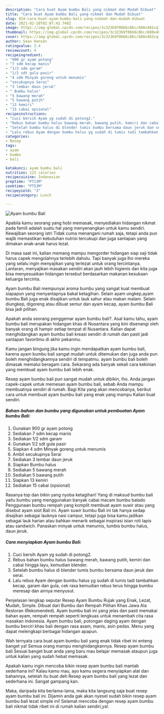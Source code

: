 ```yaml
---
description: "Cara buat Ayam bumbu Bali yang nikmat dan Mudah Dibuat"
title: "Cara buat Ayam bumbu Bali yang nikmat dan Mudah Dibuat"
slug: 924-cara-buat-ayam-bumbu-bali-yang-nikmat-dan-mudah-dibuat
date: 2021-02-28T02:07:43.748Z
image: https://img-global.cpcdn.com/recipes/3c323b9f06b6c8bc/680x482cq70/ayam-bumbu-bali-foto-resep-utama.jpg
thumbnail: https://img-global.cpcdn.com/recipes/3c323b9f06b6c8bc/680x482cq70/ayam-bumbu-bali-foto-resep-utama.jpg
cover: https://img-global.cpcdn.com/recipes/3c323b9f06b6c8bc/680x482cq70/ayam-bumbu-bali-foto-resep-utama.jpg
author: Sean Hansen
ratingvalue: 3.4
reviewcount: 4
recipeingredient:
- "900 gr ayam potong"
- "7 sdm kecap manis"
- "1/2 sdm garam"
- "1/2 sdt gula pasir"
- "4 sdm Minyak goreng untuk menumis"
- "secukupnya Serai"
- "3 lembar daun jeruk"
- " Bumbu halus"
- "5 bawang merah"
- "5 bawang putih"
- "13 kemiri"
- "15 cabai opsional"
recipeinstructions:
- "Cuci bersih Ayam yg sudah di potong2."
- "Rebus bahan bumbu halus bawang merah, bawang putih, kemiri dan cabai hingga layu, kemudian blender."
- "Setelah bumbu halus di blender tumis bumbu bersama daun jeruk dan serai."
- "Lalu rebus Ayam dengan bumbu halus yg sudah di tumis tadi tambahkan kecap, garam dan gula, cek rasa kemudian rebus terus hingga bumbu meresap dan airnya menyusut."
categories:
- Resep
tags:
- ayam
- bumbu
- bali

katakunci: ayam bumbu bali 
nutrition: 123 calories
recipecuisine: Indonesian
preptime: "PT13M"
cooktime: "PT53M"
recipeyield: "3"
recipecategory: Lunch

---
```



![Ayam bumbu Bali](https://img-global.cpcdn.com/recipes/3c323b9f06b6c8bc/680x482cq70/ayam-bumbu-bali-foto-resep-utama.jpg)

Apabila kamu seorang yang hobi memasak, menyediakan hidangan nikmat pada famili adalah suatu hal yang menyenangkan untuk kamu sendiri. Kewajiban seorang istri Tidak cuma menangani rumah saja, tetapi anda pun wajib memastikan kebutuhan nutrisi tercukupi dan juga santapan yang dimakan anak-anak harus lezat.

Di masa  saat ini, kalian memang mampu mengorder hidangan siap saji tidak harus capek mengolahnya terlebih dahulu. Tapi banyak juga lho mereka yang selalu ingin menyajikan yang terlezat untuk orang tercintanya. Lantaran, menyajikan masakan sendiri akan jauh lebih higienis dan kita juga bisa menyesuaikan hidangan tersebut berdasarkan makanan kesukaan keluarga tercinta. 

Ayam bumbu Bali mempunyai aroma bumbu yang sangat kuat membuat siapapun yang menyantapnya bakal ketagihan. Selain ayam ungkep,ayam bumbu Bali juga enak disajikan untuk lauk sahur atau makan malam. Selain diungkep, digoreng atau dibuat semur dan ayam kecap, ayam bumbu Bali bisa jadi pilihan.

Apakah anda seorang penggemar ayam bumbu bali?. Asal kamu tahu, ayam bumbu bali merupakan hidangan khas di Nusantara yang kini disenangi oleh banyak orang di hampir setiap tempat di Nusantara. Kalian dapat menghidangkan ayam bumbu bali kreasi sendiri di rumah dan pasti jadi santapan favoritmu di akhir pekanmu.

Kamu jangan bingung jika kamu ingin mendapatkan ayam bumbu bali, karena ayam bumbu bali sangat mudah untuk ditemukan dan juga anda pun boleh menghidangkannya sendiri di tempatmu. ayam bumbu bali boleh dimasak memalui beragam cara. Sekarang ada banyak sekali cara kekinian yang membuat ayam bumbu bali lebih enak.

Resep ayam bumbu bali pun sangat mudah untuk dibikin, lho. Anda jangan capek-capek untuk memesan ayam bumbu bali, sebab Anda mampu membuatnya sendiri di rumah. Bagi Kita yang akan mencobanya, berikut cara untuk membuat ayam bumbu bali yang enak yang mampu Kalian buat sendiri.

<!--inarticleads1-->

##### Bahan-bahan dan bumbu yang digunakan untuk pembuatan Ayam bumbu Bali:

1. Gunakan 900 gr ayam potong
1. Sediakan 7 sdm kecap manis
1. Sediakan 1/2 sdm garam
1. Gunakan 1/2 sdt gula pasir
1. Siapkan 4 sdm Minyak goreng untuk menumis
1. Ambil secukupnya Serai
1. Sediakan 3 lembar daun jeruk
1. Siapkan  Bumbu halus
1. Sediakan 5 bawang merah
1. Sediakan 5 bawang putih
1. Siapkan 13 kemiri
1. Sediakan 15 cabai (opsional)


Rasanya top dan bikin yang nyoba ketagihan! Yang di maksud bumbu bali yaitu bumbu yang menggunakan banyak cabai macam bumbu balado Penggunaan bumbu rempah yang komplit membuat ayam suwir atau yang disebut ayam sisit Bali ini. Ayam suwir bumbu Bali ini tak hanya sedap disajikan sebagai lauknya nasi campur, tetapi juga bisa kamu jadikan sebagai lauk harian atau bahkan menarik sebagai inspirasi isian roti lapis atau sandwich. Panaskan minyak untuk menumis, tumbis bumbu halus, daun jeruk. 

<!--inarticleads2-->

##### Cara menyiapkan Ayam bumbu Bali:

1. Cuci bersih Ayam yg sudah di potong2.
1. Rebus bahan bumbu halus bawang merah, bawang putih, kemiri dan cabai hingga layu, kemudian blender.
1. Setelah bumbu halus di blender tumis bumbu bersama daun jeruk dan serai.
1. Lalu rebus Ayam dengan bumbu halus yg sudah di tumis tadi tambahkan kecap, garam dan gula, cek rasa kemudian rebus terus hingga bumbu meresap dan airnya menyusut.


Penjelasan lengkap seputar Resep Ayam Bumbu Rujak yang Enak, Lezat, Mudah, Simple. Dibuat dari Bumbu dan Rempah Pilihan Khas Jawa Ala Restoran (Rekomended). Ayam bumbu bali ini yang jelas dan pasti memakai bahan ayam, rempah rempah seperti lengkuas untuk menambah cita rasa masakan indonesia. Ayam bumbu bali, potongan daging ayam dengan bumbu berciri khas bali dengan rasa asam, manis, asin pedas. Menu yang dapat melengkapi berbagai hidangan apapun. 

Wah ternyata cara buat ayam bumbu bali yang enak tidak ribet ini enteng banget ya! Semua orang mampu menghidangkannya. Resep ayam bumbu bali Sesuai banget buat anda yang baru mau belajar memasak ataupun juga untuk kalian yang sudah hebat memasak.

Apakah kamu ingin mencoba bikin resep ayam bumbu bali mantab sederhana ini? Kalau kamu mau, ayo kamu segera menyiapkan alat dan bahannya, setelah itu buat deh Resep ayam bumbu bali yang lezat dan sederhana ini. Sangat gampang kan. 

Maka, daripada kita berlama-lama, maka kita langsung saja buat resep ayam bumbu bali ini. Dijamin anda gak akan nyesel sudah bikin resep ayam bumbu bali lezat simple ini! Selamat mencoba dengan resep ayam bumbu bali nikmat tidak ribet ini di rumah kalian sendiri,ya!.

